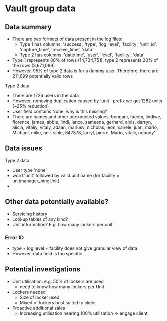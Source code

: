 # Vault group data


## Data summary
- There are two formats of data present in the log files:
  - Type 1 has columns: 'success', 'type', 'log_level', 'facility', 'unit_id', 'capture_time', 'receive_time', 'data'
  - Type 2 has columns: 'datetime', 'user', 'level', 'facility', 'data'
- Type 1 represents 80% of rows (14,734,751), type 2 represents 20% of the rows (3,671,089)
- However, 95% of type 2 data is for a dummy user. Therefore, there are 211,699 potentially valid rows


Type 2 data
- There are 1726 users in the data
- However, removing duplication caused by 'unit ' prefix we get 1282 units (~25% reduction)
- User field contains None, why is this missing?
- There are names and other unexpected values:  bongani, faeem, lindiwe, florence, james, abbie, lindi, lance, sameena, gerhard, alois, darryn, alicia, vitaliy, vitaly, adaan, mariusv, nicholas, leon, sanele, juan, mario, Michael, mike, neil, sihle, 647378, larryl, pierre, Mario, vitalii, nobody'


##  Data issues
Type 2 data
- User type 'none'
- word 'unit' followed by valid unit name (for facility = unitmanager_pingUnit)
- 





## Other data potentially available?
- Servicing history
- Lookup tables of any kind?
- Unit information? E.g. how many lockers per unit

### Error ID
- type + log level + facility does not give granular view of data
- However, data field is too specific




## Potential investigations
- Unit utilisation: e.g. 50% of lockers are used
  - need to know how many lockers per Unit
- Lockers needed
  - Size of locker used
  - Mixed of lockers best suited to client
- Proactive additional sales
  - Increasing utilisation nearing 100% utilisation =>  engage client

